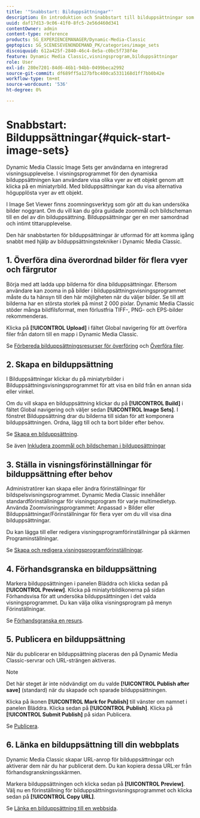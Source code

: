 ```yaml
---
title: '"Snabbstart: Bilduppsättningar"'
description: En introduktion och Snabbstart till bilduppsättningar som hjälper dig att komma igång snabbt med hjälp av tekniker för bilduppsättning.
uuid: daf17d13-9c06-41f0-8fc5-2e56d460d341
contentOwner: admin
content-type: reference
products: SG_EXPERIENCEMANAGER/Dynamic-Media-Classic
geptopics: SG_SCENESEVENONDEMAND_PK/categories/image_sets
discoiquuid: 612a425f-2840-46c4-8e5a-c0bc5f738f4e
feature: Dynamic Media Classic,visningsprogram,bilduppsättningar
role: User
exl-id: 280e7201-84d6-46b1-94bb-0499beca2992
source-git-commit: df689ff5a127bfbc400ca5331168d1ff7bb0b42e
workflow-type: tm+mt
source-wordcount: '536'
ht-degree: 0%

---
```


# Snabbstart: Bilduppsättningar{#quick-start-image-sets}

Dynamic Media Classic Image Sets ger användarna en integrerad visningsupplevelse. I visningsprogrammet för den dynamiska bilduppsättningen kan användare visa olika vyer av ett objekt genom att klicka på en miniatyrbild. Med bilduppsättningar kan du visa alternativa högupplösta vyer av ett objekt.

I Image Set Viewer finns zoomningsverktyg som gör att du kan undersöka bilder noggrant. Om du vill kan du göra guidade zoommål och bildscheman till en del av din bilduppsättning. Bilduppsättningar ger en mer samordnad och intimt tittarupplevelse.

Den här snabbstarten för bilduppsättningar är utformad för att komma igång snabbt med hjälp av bilduppsättningstekniker i Dynamic Media Classic.

## 1. Överföra dina överordnad bilder för flera vyer och färgrutor

Börja med att ladda upp bilderna för dina bilduppsättningar. Eftersom användare kan zooma in på bilder i bilduppsättningsvisningsprogrammet måste du ta hänsyn till den här möjligheten när du väljer bilder. Se till att bilderna har en största storlek på minst 2 000 pixlar. Dynamic Media Classic stöder många bildfilsformat, men förlustfria TIFF-, PNG- och EPS-bilder rekommenderas.

Klicka på **[!UICONTROL Upload]** i fältet Global navigering för att överföra filer från datorn till en mapp i Dynamic Media Classic.

Se [Förbereda bilduppsättningsresurser för överföring](preparing-image-set-assets-upload.md#preparing-image-set-assets-for-upload) och [Överföra filer](uploading-files.md#uploading-your-files).

## 2. Skapa en bilduppsättning

I Bilduppsättningar klickar du på miniatyrbilder i Bilduppsättningsvisningsprogrammet för att visa en bild från en annan sida eller vinkel.

Om du vill skapa en bilduppsättning klickar du på **[!UICONTROL Build]** i fältet Global navigering och väljer sedan **[!UICONTROL Image Sets]**. I fönstret Bilduppsättning drar du bilderna till sidan för att komponera bilduppsättningen. Ordna, lägg till och ta bort bilder efter behov.

Se [Skapa en bilduppsättning](creating-image-set.md#creating-an-image-set).

Se även [Inkludera zoommål och bildscheman i bilduppsättningar](including-zoom-targets-image-maps.md#including-zoom-targets-and-image-maps-in-image-sets)

## 3. Ställa in visningsförinställningar för bilduppsättning efter behov

Administratörer kan skapa eller ändra förinställningar för bildspelsvisningsprogrammet. Dynamic Media Classic innehåller standardförinställningar för visningsprogram för varje multimedietyp. Använda Zoomvisningsprogrammet: Anpassad > Bilder eller Bilduppsättningar/Förinställningar för flera vyer om du vill visa dina bilduppsättningar.

Du kan lägga till eller redigera visningsprogramförinställningar på skärmen Programinställningar.

Se [Skapa och redigera visningsprogramförinställningar](application-setup.md#adding-and-editing-viewer-presets).

## 4. Förhandsgranska en bilduppsättning

Markera bilduppsättningen i panelen Bläddra och klicka sedan på **[!UICONTROL Preview]**. Klicka på miniatyrbildikonerna på sidan Förhandsvisa för att undersöka bilduppsättningen i det valda visningsprogrammet. Du kan välja olika visningsprogram på menyn Förinställningar.

Se [Förhandsgranska en resurs](previewing-asset.md#previewing-an-asset).

## 5. Publicera en bilduppsättning

När du publicerar en bilduppsättning placeras den på Dynamic Media Classic-servrar och URL-strängen aktiveras.

>[!NOTE]
>
>Det här steget är inte nödvändigt om du valde **[!UICONTROL Publish after save]** (standard) när du skapade och sparade bilduppsättningen.

Klicka på ikonen **[!UICONTROL Mark for Publish]** till vänster om namnet i panelen Bläddra. Klicka sedan på **[!UICONTROL Publish]**. Klicka på **[!UICONTROL Submit Publish]** på sidan Publicera.

Se [Publicera](publishing-files.md#publishing-files).

## 6. Länka en bilduppsättning till din webbplats

Dynamic Media Classic skapar URL-anrop för bilduppsättningar och aktiverar dem när du har publicerat dem. Du kan kopiera dessa URL:er från förhandsgranskningsskärmen.

Markera bilduppsättningen och klicka sedan på **[!UICONTROL Preview]**. Välj nu en förinställning för bilduppsättningsvisningsprogrammet och klicka sedan på **[!UICONTROL Copy URL]**.

Se [Länka en bilduppsättning till en webbsida](linking-image-set-web-page.md#linking-an-image-set-to-a-web-page).
